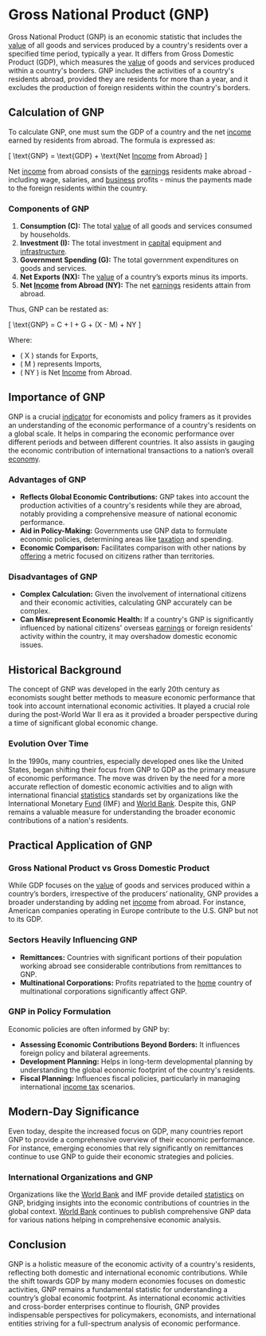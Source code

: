 # Gross National Product (GNP)

Gross National Product (GNP) is an economic statistic that includes the [value](../v/value.md) of all goods and services produced by a country's residents over a specified time period, typically a year. It differs from Gross Domestic Product (GDP), which measures the [value](../v/value.md) of goods and services produced within a country's borders. GNP includes the activities of a country's residents abroad, provided they are residents for more than a year, and it excludes the production of foreign residents within the country's borders.

## Calculation of GNP

To calculate GNP, one must sum the GDP of a country and the net [income](../i/income.md) earned by residents from abroad. The formula is expressed as:

\[ \text{GNP} = \text{GDP} + \text{Net [Income](../i/income.md) from Abroad} \]

Net [income](../i/income.md) from abroad consists of the [earnings](../e/earnings.md) residents make abroad - including wage, salaries, and [business](../b/business.md) profits - minus the payments made to the foreign residents within the country.

### Components of GNP

1. **Consumption (C):** The total [value](../v/value.md) of all goods and services consumed by households.
2. **Investment (I):** The total investment in [capital](../c/capital.md) equipment and [infrastructure](../i/infrastructure.md).
3. **Government Spending (G):** The total government expenditures on goods and services.
4. **Net Exports (NX):** The [value](../v/value.md) of a country’s exports minus its imports.
5. **Net [Income](../i/income.md) from Abroad (NY):** The net [earnings](../e/earnings.md) residents attain from abroad.

Thus, GNP can be restated as:

\[ \text{GNP} = C + I + G + (X - M) + NY \]

Where:
- \( X \) stands for Exports,
- \( M \) represents Imports,
- \( NY \) is Net [Income](../i/income.md) from Abroad.

## Importance of GNP

GNP is a crucial [indicator](../i/indicator.md) for economists and policy framers as it provides an understanding of the economic performance of a country's residents on a global scale. It helps in comparing the economic performance over different periods and between different countries. It also assists in gauging the economic contribution of international transactions to a nation’s overall [economy](../e/economy.md).

### Advantages of GNP

- **Reflects Global Economic Contributions:** GNP takes into account the production activities of a country's residents while they are abroad, notably providing a comprehensive measure of national economic performance.
- **Aid in Policy-Making:** Governments use GNP data to formulate economic policies, determining areas like [taxation](../t/taxation.md) and spending.
- **Economic Comparison:** Facilitates comparison with other nations by [offering](../o/offering.md) a metric focused on citizens rather than territories.

### Disadvantages of GNP

- **Complex Calculation:** Given the involvement of international citizens and their economic activities, calculating GNP accurately can be complex.
- **Can Misrepresent Economic Health:** If a country's GNP is significantly influenced by national citizens' overseas [earnings](../e/earnings.md) or foreign residents' activity within the country, it may overshadow domestic economic issues.
  
## Historical Background

The concept of GNP was developed in the early 20th century as economists sought better methods to measure economic performance that took into account international economic activities. It played a crucial role during the post-World War II era as it provided a broader perspective during a time of significant global economic change.

### Evolution Over Time

In the 1990s, many countries, especially developed ones like the United States, began shifting their focus from GNP to GDP as the primary measure of economic performance. The move was driven by the need for a more accurate reflection of domestic economic activities and to align with international financial [statistics](../s/statistics.md) standards set by organizations like the International Monetary [Fund](../f/fund.md) (IMF) and [World Bank](../w/world_bank.md). Despite this, GNP remains a valuable measure for understanding the broader economic contributions of a nation's residents.

## Practical Application of GNP

### Gross National Product vs Gross Domestic Product

While GDP focuses on the [value](../v/value.md) of goods and services produced within a country’s borders, irrespective of the producers’ nationality, GNP provides a broader understanding by adding net [income](../i/income.md) from abroad. For instance, American companies operating in Europe contribute to the U.S. GNP but not to its GDP.

### Sectors Heavily Influencing GNP 

- **Remittances:** Countries with significant portions of their population working abroad see considerable contributions from remittances to GNP.
- **Multinational Corporations:** Profits repatriated to the [home](../h/home.md) country of multinational corporations significantly affect GNP.

### GNP in Policy Formulation

Economic policies are often informed by GNP by:
- **Assessing Economic Contributions Beyond Borders:** It influences foreign policy and bilateral agreements.
- **Development Planning:** Helps in long-term developmental planning by understanding the global economic footprint of the country's residents.
- **Fiscal Planning:** Influences fiscal policies, particularly in managing international [income tax](../i/income_tax.md) scenarios.

## Modern-Day Significance

Even today, despite the increased focus on GDP, many countries report GNP to provide a comprehensive overview of their economic performance. For instance, emerging economies that rely significantly on remittances continue to use GNP to guide their economic strategies and policies.

### International Organizations and GNP

Organizations like the [World Bank](../w/world_bank.md) and IMF provide detailed [statistics](../s/statistics.md) on GNP, bridging insights into the economic contributions of countries in the global context. [World Bank](https://www.worldbank.org/) continues to publish comprehensive GNP data for various nations helping in comprehensive economic analysis.

## Conclusion

GNP is a holistic measure of the economic activity of a country's residents, reflecting both domestic and international economic contributions. While the shift towards GDP by many modern economies focuses on domestic activities, GNP remains a fundamental statistic for understanding a country’s global economic footprint. As international economic activities and cross-border enterprises continue to flourish, GNP provides indispensable perspectives for policymakers, economists, and international entities striving for a full-spectrum analysis of economic performance.